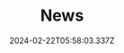 ---
title: News
date: 2024-02-22T05:58:03.337Z
description: News top level menu item.  DO NOT DELETE!
weight: 60
---